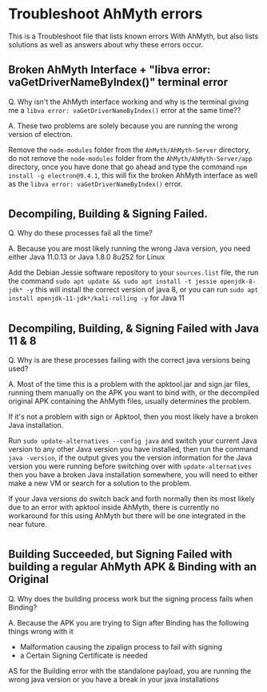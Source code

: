 # Troubleshoot AhMyth errors
This is a Troubleshoot file that lists known errors With AhMyth, 
but also lists solutions as well as answers about why these 
errors occur.

## Broken AhMyth Interface + "libva error: vaGetDriverNameByIndex()" terminal error
Q. Why isn't the AhMyth interface working and why is the terminal giving me a `libva error: vaGetDriverNameByIndex()` error at the same time??

A. These two problems are solely because you are running the wrong version of electron.

Remove the `node-modules` folder from the `AhMyth/AhMyth-Server` directory, do not remove the `node-modules` folder from the `AhMyth/AhMyth-Server/app` directory, once you have done that go ahead and type the command `npm install -g electron@9.4.1`, this will fix the broken AhMyth interface as well as the `libva error: vaGetDriverNameByIndex()` error.
#
## Decompiling, Building & Signing Failed.
Q. Why do these processes fail all the time?

A. Because you are most likely running the wrong Java version, you need either Java 11.0.13 or Java 1.8.0 8u252 for Linux

Add the Debian Jessie software repository to your `sources.list` file, the run the command `sudo apt update && sudo apt install -t jessie openjdk-8-jdk* -y` this will install the correct version of java 8, or you can run `sudo apt install openjdk-11-jdk*/kali-rolling -y` for Java 11
#
## Decompiling, Building, & Signing Failed with Java 11 & 8
Q. Why is are these processes failing with the correct java versions being used?

A. Most of the time this is a problem with the apktool.jar and sign.jar files,
running them manually on the APK you want to bind with, or the decompiled original APK 
containing the AhMyth files, usually determines the problem.

If it's not a problem with sign or Apktool, then you most likely have a broken Java 
installation.

Run `sudo update-alternatives --config java` and switch your current Java version to any other Java version you have installed, then run the command `java -version`, if the output gives you the version information for the Java version you were running before switching over with `update-alternatives` then you have a broken Java installation somewhere, you will need to either make a new VM or search for a solution to the problem. 

If your Java versions do switch back and forth normally then its most likely due to an error with apktool inside AhMyth, there is currently no workaround for this using AhMyth but there will be one integrated in the near future.
#
## Building Succeeded, but Signing Failed with building a regular AhMyth APK & Binding with an Original
Q. Why does the building process work but the signing process fails when Binding?

A. Because the APK you are trying to Sign after Binding has the following things wrong with it
- Malformation causing the zipalign process to fail with signing
- a Certain Signing Certificate is needed

AS for the Building error with the standalone payload,
you are running the wrong java version or you have a break
in your java installations 
